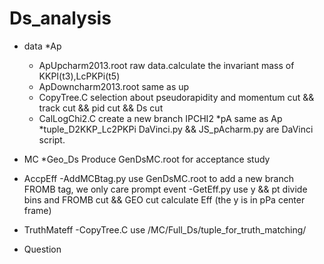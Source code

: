 # Ds_analysis

* data
	*Ap
	- ApUpcharm2013.root 
	  raw data.calculate the invariant mass of KKPI(t3),LcPKPi(t5)
	- ApDowncharm2013.root 
	  same as up
	- CopyTree.C
	  selection about pseudorapidity and momentum cut && track cut && pid cut && Ds cut
	- CalLogChi2.C
	  create a new branch IPCHI2
	*pA
	 same as Ap
	*tuple_D2KKP_Lc2PKPi
	 DaVinci.py && JS_pAcharm.py are DaVinci script.

* MC
	*Geo_Ds
	 Produce GenDsMC.root for acceptance study

* AccpEff
	-AddMCBtag.py 
	 use GenDsMC.root to add a new branch FROMB tag, we only care prompt event
	-GetEff.py
	 use y && pt divide bins and FROMB cut && GEO cut calculate Eff (the y is in pPa center frame)

* TruthMateff
	-CopyTree.C 
	 use /MC/Full_Ds/tuple_for_truth_matching/
* Question

